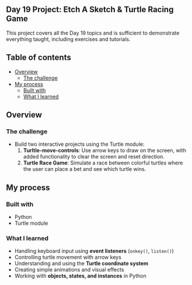## Day 19 Project: Etch A Sketch & Turtle Racing Game

This project covers all the Day 19 topics and is sufficient to demonstrate everything taught, including exercises and tutorials.

## Table of contents

- [Overview](#overview)
  - [The challenge](#the-challenge)
- [My process](#my-process)
  - [Built with](#built-with)
  - [What I learned](#what-i-learned)

## Overview

### The challenge

- Build two interactive projects using the Turtle module:
  1. **Turltle-move-controls**: Use arrow keys to draw on the screen, with added functionality to clear the screen and reset direction.
  2. **Turtle Race Game**: Simulate a race between colorful turtles where the user can place a bet and see which turtle wins.

## My process

### Built with

- Python  
- Turtle module

### What I learned

- Handling keyboard input using **event listeners** (`onkey()`, `listen()`)
- Controlling turtle movement with arrow keys
- Understanding and using the **Turtle coordinate system**
- Creating simple animations and visual effects
- Working with **objects, states, and instances** in Python
